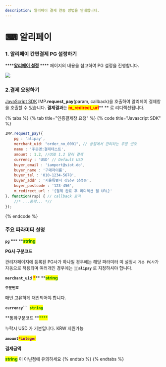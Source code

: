 ```yaml
---
description: 알리페이 결제 연동 방법을 안내합니다.
---
```


# ⌨ 알리페이

### 1. 알리페이 간편결제 PG 설정하기

****[**알리페이 설정**](../../undefined/2.-pg/pg/undefined-5.md) **** 페이지의 내용을 참고하여 PG 설정을 진행합니다.

![](<../../.gitbook/assets/스크린샷 2022-06-03 오후 6.30.01.png>)



### 2.결제 요청하기

[JavaScript SDK](../../sdk/javascript-sdk/) IMP.**request\_pay**(param, callback)을 호출하여 알리페이 결제창을 호출할 수 있습니다. **결제결과**는 <mark style="color:red;">**m\_redirect\_url**</mark>** ** 로 리디렉션됩니다.

{% tabs %}
{% tab title="인증결제창 요청" %}
{% code title="Javascript SDK" %}
```javascript
IMP.request_pay({
    pg : 'alipay',
    merchant_uid: "order_no_0001", // 상점에서 관리하는 주문 번호
    name : '주문명:결제테스트',
    amount : 1.2, //USD 1.2 달러 결제
    currency : 'USD' // Default USD
    buyer_email : 'iamport@siot.do',
    buyer_name : '구매자이름',
    buyer_tel : '010-1234-5678',
    buyer_addr : '서울특별시 강남구 삼성동',
    buyer_postcode : '123-456',
    m_redirect_url : '{결제 완료 후 리디렉션 될 URL}' 
}, function(rsp) { // callback 로직
	//* ...중략... *//
});
```
{% endcode %}

####

### 주요 파라미터 설명

**`pg`  **<mark style="color:red;">**\***</mark>**  **<mark style="color:green;">**s**</mark><mark style="color:green;">**tring**</mark>

**PG사 구분코드**

관리자페이지에 등록된 PG사가 하나일 경우에는 해당 파라미터 미 설정시 `기본 PG사`가 자동으로 적용되며 여러개인 경우에는 **`alipay`** 로 지정하셔야 합니다.



**`merchant_uid`** <mark style="color:red;">**\***</mark>** **<mark style="color:green;">**s**</mark><mark style="color:green;">**tring**</mark>

**`주문번호`**

매번 고유하게 채번되어야 합니다.



**`currency`` `**<mark style="color:green;">**`string`**</mark>

**통화구분코드 **<mark style="color:green;">****</mark>&#x20;

누락시 USD 가 기본입니다. KRW 지원가능



**`amount`**<mark style="color:red;">**`*`**</mark><mark style="color:purple;">**`integer`**</mark>

**결제금액**

<mark style="color:green;">**string**</mark> 이 아닌점에 유의하세요
{% endtab %}
{% endtabs %}
